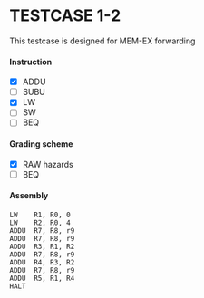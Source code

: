 # TESTCASE 1-2 

This testcase is designed for MEM-EX forwarding

#### Instruction
- [x] ADDU
- [ ] SUBU
- [x] LW
- [ ] SW
- [ ] BEQ

#### Grading scheme
- [x] RAW hazards
- [ ] BEQ

#### Assembly
```
LW    R1, R0, 0
LW    R2, R0, 4
ADDU  R7, R8, r9
ADDU  R7, R8, r9
ADDU  R3, R1, R2
ADDU  R7, R8, r9
ADDU  R4, R3, R2
ADDU  R7, R8, r9
ADDU  R5, R1, R4
HALT
```